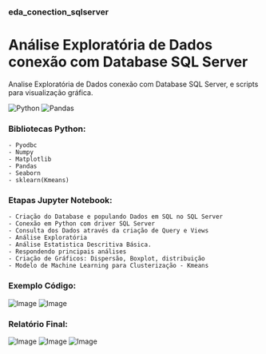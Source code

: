 ### eda_conection_sqlserver

# Análise Exploratória de Dados conexão com Database SQL Server

Analise Exploratória de Dados conexão com Database SQL Server, e scripts para visualização gráfica.



![Python](https://img.shields.io/badge/Python-d6c926?style=for-the-badge&logo=python&logoColor=blue)
![Pandas](https://img.shields.io/badge/Pandas-dc930?style=for-the-badge&logo=pandas&logoColor=black)


### Bibliotecas Python:
    - Pyodbc
    - Numpy
    - Matplotlib
    - Pandas
    - Seaborn
    - sklearn(Kmeans)
 
### Etapas Jupyter Notebook:
    - Criação do Database e populando Dados em SQL no SQL Server
    - Conexão em Python com driver SQL Server
    - Consulta dos Dados através da criação de Query e Views
    - Análise Exploratória
    - Análise Estatistica Descritiva Básica.
    - Respondendo principais análises
    - Criação de Gráficos: Dispersão, Boxplot, distribuição
    - Modelo de Machine Learning para Clusterização - Kmeans

### Exemplo Código:

![Image](https://github.com/jaquelinesilfe/eda_conection_sqlserver/blob/main/Images/ConnectionSQLServer.svg=70x100)
![Image](https://github.com/jaquelinesilfe/eda_conection_sqlserver/blob/main/Images/windows_SQLQuery.svg=70x100)


### Relatório Final:

![Image](https://github.com/jaquelinesilfe/eda_conection_sqlserver/blob/main/Images/output7.png=70x100)
![Image](https://github.com/jaquelinesilfe/eda_conection_sqlserver/blob/main/Images/output8.png=70x100)
![Image](https://github.com/jaquelinesilfe/eda_conection_sqlserver/blob/main/Images/output9.png=70x100)
